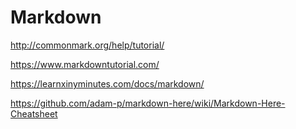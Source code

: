 # Markdown

http://commonmark.org/help/tutorial/



https://www.markdowntutorial.com/



https://learnxinyminutes.com/docs/markdown/



https://github.com/adam-p/markdown-here/wiki/Markdown-Here-Cheatsheet



